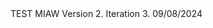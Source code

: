 <html>
	TEST MIAW Version 2. 
	Iteration 3. 
	09/08/2024
  	<body>
		<script type='text/javascript'>
	function initEmbeddedMessaging() {
		try {
			embeddedservice_bootstrap.settings.language = 'en_US'; // For example, enter 'en' or 'en-US'
			window.addEventListener("onEmbeddedMessagingReady", () => {            
				console.log( "Inside Prechat API!!" );
				embeddedservice_bootstrap.prechatAPI.setHiddenPrechatFields( { "Access_Token" : "asas", "Origin_Page" : "/home/my-accounts", "Session_Token" : "87e10251-3892-4add-8fce-c1af9aed77b3" });
			});
			embeddedservice_bootstrap.init(
				'00DJW000000q7pX',
				'MIAW_Chatbot_Github',
				'https://bordgaisenergyeandu--test.sandbox.my.site.com/ESWMIAWChatbotGithub1713263622188',
				{
					scrt2URL: 'https://bordgaisenergyeandu--test.sandbox.my.salesforce-scrt.com'
				}
			);
		} catch (err) {
			console.error('Error loading Embedded Messaging: ', err);
		}
	};
		</script>
		<script type='text/javascript' src='https://bordgaisenergyeandu--test.sandbox.my.site.com/ESWMIAWChatbotGithub1713263622188/assets/js/bootstrap.min.js' onload='initEmbeddedMessaging()'></script>
	 </body>  
</html>

